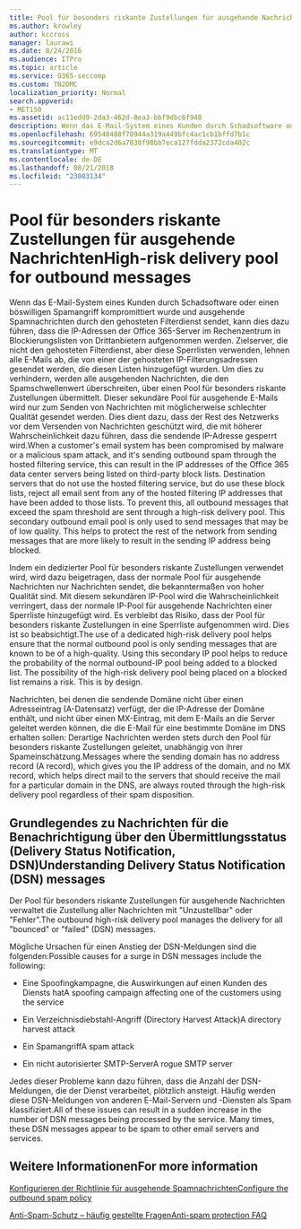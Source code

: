 ```yaml
---
title: Pool für besonders riskante Zustellungen für ausgehende Nachrichten
ms.author: krowley
author: kccross
manager: laurawi
ms.date: 8/24/2016
ms.audience: ITPro
ms.topic: article
ms.service: O365-seccomp
ms.custom: TN2DMC
localization_priority: Normal
search.appverid:
- MET150
ms.assetid: ac11edd9-2da3-462d-8ea3-bbf9dbc6f948
description: Wenn das E-Mail-System eines Kunden durch Schadsoftware oder einen böswilligen Spamangriff kompromittiert wurde und ausgehende Spamnachrichten durch den gehosteten Filterdienst sendet, kann dies dazu führen, dass die IP-Adressen der Office 365-Server im Rechenzentrum in Blockierungslisten von Drittanbietern aufgenommen werden.
ms.openlocfilehash: 69548488f70944a319a449bfc4ac1cb1bffd7b1c
ms.sourcegitcommit: e9dca2d6a7838f98bb7eca127fdda2372cda402c
ms.translationtype: MT
ms.contentlocale: de-DE
ms.lasthandoff: 08/21/2018
ms.locfileid: "23003134"
---
```

# <a name="high-risk-delivery-pool-for-outbound-messages"></a><span data-ttu-id="94fea-103">Pool für besonders riskante Zustellungen für ausgehende Nachrichten</span><span class="sxs-lookup"><span data-stu-id="94fea-103">High-risk delivery pool for outbound messages</span></span>

<span data-ttu-id="94fea-p101">Wenn das E-Mail-System eines Kunden durch Schadsoftware oder einen böswilligen Spamangriff kompromittiert wurde und ausgehende Spamnachrichten durch den gehosteten Filterdienst sendet, kann dies dazu führen, dass die IP-Adressen der Office 365-Server im Rechenzentrum in Blockierungslisten von Drittanbietern aufgenommen werden. Zielserver, die nicht den gehosteten Filterdienst, aber diese Sperrlisten verwenden, lehnen alle E-Mails ab, die von einer der gehosteten IP-Filterungsadressen gesendet werden, die diesen Listen hinzugefügt wurden. Um dies zu verhindern, werden alle ausgehenden Nachrichten, die den Spamschwellenwert überschreiten, über einen Pool für besonders riskante Zustellungen übermittelt. Dieser sekundäre Pool für ausgehende E-Mails wird nur zum Senden von Nachrichten mit möglicherweise schlechter Qualität gesendet werden. Dies dient dazu, dass der Rest des Netzwerks vor dem Versenden von Nachrichten geschützt wird, die mit höherer Wahrscheinlichkeit dazu führen, dass die sendende IP-Adresse gesperrt wird.</span><span class="sxs-lookup"><span data-stu-id="94fea-p101">When a customer's email system has been compromised by malware or a malicious spam attack, and it's sending outbound spam through the hosted filtering service, this can result in the IP addresses of the Office 365 data center servers being listed on third-party block lists. Destination servers that do not use the hosted filtering service, but do use these block lists, reject all email sent from any of the hosted filtering IP addresses that have been added to those lists. To prevent this, all outbound messages that exceed the spam threshold are sent through a high-risk delivery pool. This secondary outbound email pool is only used to send messages that may be of low quality. This helps to protect the rest of the network from sending messages that are more likely to result in the sending IP address being blocked.</span></span>
  
<span data-ttu-id="94fea-p102">Indem ein dedizierter Pool für besonders riskante Zustellungen verwendet wird, wird dazu beigetragen, dass der normale Pool für ausgehende Nachrichten nur Nachrichten sendet, die bekanntermaßen von hoher Qualität sind. Mit diesem sekundären IP-Pool wird die Wahrscheinlichkeit verringert, dass der normale IP-Pool für ausgehende Nachrichten einer Sperrliste hinzugefügt wird. Es verbleibt das Risiko, dass der Pool für besonders riskante Zustellungen in eine Sperrliste aufgenommen wird. Dies ist so beabsichtigt.</span><span class="sxs-lookup"><span data-stu-id="94fea-p102">The use of a dedicated high-risk delivery pool helps ensure that the normal outbound pool is only sending messages that are known to be of a high-quality. Using this secondary IP pool helps to reduce the probability of the normal outbound-IP pool being added to a blocked list. The possibility of the high-risk delivery pool being placed on a blocked list remains a risk. This is by design.</span></span>
  
<span data-ttu-id="94fea-113">Nachrichten, bei denen die sendende Domäne nicht über einen Adresseintrag (A-Datensatz) verfügt, der die IP-Adresse der Domäne enthält, und nicht über einen MX-Eintrag, mit dem E-Mails an die Server geleitet werden können, die die E-Mail für eine bestimmte Domäne im DNS erhalten sollen: Derartige Nachrichten werden stets durch den Pool für besonders riskante Zustellungen geleitet, unabhängig von ihrer Spameinschätzung.</span><span class="sxs-lookup"><span data-stu-id="94fea-113">Messages where the sending domain has no address record (A record), which gives you the IP address of the domain, and no MX record, which helps direct mail to the servers that should receive the mail for a particular domain in the DNS, are always routed through the high-risk delivery pool regardless of their spam disposition.</span></span>
  
## <a name="understanding-delivery-status-notification-dsn-messages"></a><span data-ttu-id="94fea-114">Grundlegendes zu Nachrichten für die Benachrichtigung über den Übermittlungsstatus (Delivery Status Notification, DSN)</span><span class="sxs-lookup"><span data-stu-id="94fea-114">Understanding Delivery Status Notification (DSN) messages</span></span>

<span data-ttu-id="94fea-115">Der Pool für besonders riskante Zustellungen für ausgehende Nachrichten verwaltet die Zustellung aller Nachrichten mit "Unzustellbar" oder "Fehler".</span><span class="sxs-lookup"><span data-stu-id="94fea-115">The outbound high-risk delivery pool manages the delivery for all "bounced" or "failed" (DSN) messages.</span></span>
  
<span data-ttu-id="94fea-116">Mögliche Ursachen für einen Anstieg der DSN-Meldungen sind die folgenden:</span><span class="sxs-lookup"><span data-stu-id="94fea-116">Possible causes for a surge in DSN messages include the following:</span></span>
  
- <span data-ttu-id="94fea-117">Eine Spoofingkampagne, die Auswirkungen auf einen Kunden des Diensts hat</span><span class="sxs-lookup"><span data-stu-id="94fea-117">A spoofing campaign affecting one of the customers using the service</span></span>
    
- <span data-ttu-id="94fea-118">Ein Verzeichnisdiebstahl-Angriff (Directory Harvest Attack)</span><span class="sxs-lookup"><span data-stu-id="94fea-118">A directory harvest attack</span></span>
    
- <span data-ttu-id="94fea-119">Ein Spamangriff</span><span class="sxs-lookup"><span data-stu-id="94fea-119">A spam attack</span></span>
    
- <span data-ttu-id="94fea-120">Ein nicht autorisierter SMTP-Server</span><span class="sxs-lookup"><span data-stu-id="94fea-120">A rogue SMTP server</span></span>
    
<span data-ttu-id="94fea-p103">Jedes dieser Probleme kann dazu führen, dass die Anzahl der DSN-Meldungen, die der Dienst verarbeitet, plötzlich ansteigt. Häufig werden diese DSN-Meldungen von anderen E-Mail-Servern und -Diensten als Spam klassifiziert.</span><span class="sxs-lookup"><span data-stu-id="94fea-p103">All of these issues can result in a sudden increase in the number of DSN messages being processed by the service. Many times, these DSN messages appear to be spam to other email servers and services.</span></span>
  
## <a name="for-more-information"></a><span data-ttu-id="94fea-123">Weitere Informationen</span><span class="sxs-lookup"><span data-stu-id="94fea-123">For more information</span></span>

[<span data-ttu-id="94fea-124">Konfigurieren der Richtlinie für ausgehende Spamnachrichten</span><span class="sxs-lookup"><span data-stu-id="94fea-124">Configure the outbound spam policy</span></span>](configure-the-outbound-spam-policy.md)
  
[<span data-ttu-id="94fea-125">Anti-Spam-Schutz – häufig gestellte Fragen</span><span class="sxs-lookup"><span data-stu-id="94fea-125">Anti-spam protection FAQ</span></span>](anti-spam-protection-faq.md)
  

